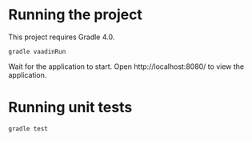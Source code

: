 # Running the project

This project requires Gradle 4.0.

`gradle vaadinRun`

Wait for the application to start. Open http://localhost:8080/ to view the application.

# Running unit tests

`gradle test`